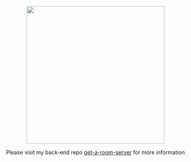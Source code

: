 <p align = "center">
  <a href="https://get-a-room.online">
    <img src="https://get-a-room.online/get-a-room.svg" width="360px" />
  </a>
</p>
<p align="center">
Please visit my back-end repo <a href="https://github.com/pschuang/get-a-room-server">get-a-room-server</a> for more information
</p>


